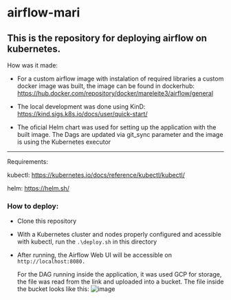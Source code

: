 # airflow-mari

This is the repository for deploying airflow on kubernetes.
-----
How was it made:
* For a custom airflow image with instalation of required libraries a custom docker image was built, the image can be found in dockerhub: https://hub.docker.com/repository/docker/mareleite3/airflow/general
  
* The local development was done using KinD: https://kind.sigs.k8s.io/docs/user/quick-start/
* The oficial Helm chart was used for setting up the application with the built image. The Dags are updated via git_sync parameter and the image is using the Kubernetes executor

----
Requirements:

kubectl: https://kubernetes.io/docs/reference/kubectl/kubectl/ 

helm: https://helm.sh/

### How to deploy:
* Clone this repository
* With a Kubernetes cluster and nodes properly configured and acessible with kubectl, run the `.\deploy.sh` in this directory
* After running, the Airflow Web UI will be accessible on `http://localhost:8080.`


  For the DAG running inside the application, it was used GCP for storage, the file was read from the link and uploaded into a bucket.
  The file inside the bucket looks like this:
  ![image](https://github.com/marianeleite3/airflow-mari/assets/87588343/cc3a29de-0498-43f9-bae1-4a9c11ada025)

 
